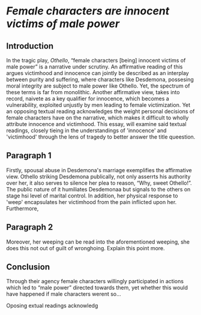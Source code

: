 # _Female characters are innocent victims of male power_

## Introduction

In the tragic play, _Othello_, &ldquo;female characters [being] innocent victims of male power&rdquo; is a narrative under scrutiny. An affirmative reading of this argues victimhood and innocence can jointly be described as an interplay between purity and suffering, where characters like Desdemona, possesing moral integrity are subject to male power like Othello. Yet, the spectrum of these terms is far from monolithic. Another affirmative view, takes into record, naivete as a key qualifier for innocence, which becomes a vulnerability, exploited unjustly by men leading to female victimization. Yet an opposing textual reading acknowledges the weight personal decisions of female characters have on the narrative, which makes it difficult to wholly attribute innocence and victimhood. This essay, will examine said textual readings, closely tieing in the understandings of &apos;innocence&apos; and &apos;victimhood&apos; through the lens of tragedy to better answer the title queestion.

## Paragraph 1

Firstly, spousal abuse in Desdemona's marriage exemplifies the affirmative view. Othello striking Desdemona publically, not only asserrts his authority over her, it also serves to silence her plea to reason, &ldquo;Why, sweet Othello!&rdquo;. The public nature of it humiliates Desdemonaa but signals to the others on stage hsi level of marital control. In addition, her physical response to &apos;weep&apos; encapsulates her victimhood from the pain inflicted upon her. Furthermore,

## Paragraph 2

Moreover, her weeping can be read into the aforementioned weeping, she does this not out of guilt of wronghoing. Explain this point more.
## Conclusion

Through their agency female characters willingly participated in actions which led to &ldquo;male power&rdquo; directed towards them, yet whether this would have happened if male characters werent so...

Oposing extual readings acknowledg 




